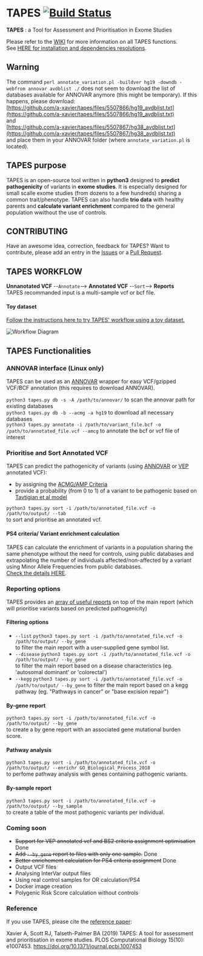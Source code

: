 
# TAPES [![Build Status](https://www.travis-ci.com/a-xavier/tapes.svg?branch=master)](https://www.travis-ci.com/a-xavier/tapes)
 
**TAPES** : a Tool for Assessment and Prioritisation in Exome Studies  

Please refer to the [WIKI](https://github.com/a-xavier/tapes/wiki) for more information on all TAPES functions.  
See [HERE for installation and dependencies resolutions](https://github.com/a-xavier/tapes/wiki/Installation-and-Dependencies).

## Warning  
The command ```perl annotate_variation.pl -buildver hg19 -downdb -webfrom annovar avdblist ./``` does not seem to download the list of databases available for ANNOVAR anymore (this might be temporary).
If this happens, please download:  
[https://github.com/a-xavier/tapes/files/5507866/hg19_avdblist.txt](https://github.com/a-xavier/tapes/files/5507866/hg19_avdblist.txt)  
and  
[https://github.com/a-xavier/tapes/files/5507867/hg38_avdblist.txt](https://github.com/a-xavier/tapes/files/5507867/hg38_avdblist.txt)  
and place them in your ANNOVAR folder (where ```annotate_variation.pl``` is located).


## TAPES purpose
TAPES is an open-source tool written in __python3__ designed to __predict pathogenicity__ of variants in __exome studies__.
It is especially designed for small scalle exome studies (from dozens to a few hundreds) sharing a common trait/phenotype.
TAPES can also handle __trio data__ with healthy parents and __calculate variant enrichment__ compared to the general population wwithout the use of controls. 

## CONTRIBUTING
Have an awesome idea, correction, feedback for TAPES? Want to contribute, please add an entry in the [Issues](https://github.com/a-xavier/tapes/issues) or a [Pull Request](https://github.com/a-xavier/tapes/pulls).

## TAPES WORKFLOW 

__Unnanotated VCF__ --```Annotate```--> __Annotated VCF__ --```Sort```--> __Reports__  
TAPES recommanded input is a multi-sample vcf or bcf file.

#### Toy dataset

[Follow the instructions here to try TAPES' workflow using a toy dataset.](https://github.com/a-xavier/tapes/wiki/Workflow)

![Workflow Diagram](https://raw.githubusercontent.com/a-xavier/tapes/testing/acmg_db/workflow.png)
## TAPES Functionalities
### ANNOVAR interface (Linux only)
TAPES can be used as an [ANNOVAR](annovar.openbioinformatics.org) wrapper for easy VCF/gzipped VCF/BCF annotation (this requires to download ANNOVAR). 

```python3 tapes.py db -s -A /path/to/annovar/```  to scan the annovar path for existing databases  
```python3 tapes.py db -b --acmg -a hg19```    to download all necessary databases  
```python3 tapes.py annotate -i /path/to/variant_file.bcf -o /path/to/annotated_file.vcf --amcg```  to annotate the bcf or vcf file of interest  

### Prioritise and Sort Annotated VCF
TAPES can predict the pathogenicity of variants (using [ANNOVAR](https://github.com/a-xavier/tapes/wiki/Necessary-Annotations#annovar-necessary-annotations) or [VEP](https://github.com/a-xavier/tapes/wiki/Necessary-Annotations#vep-necessary-annotations) annotated VCF):
  - by assigning the [ACMG/AMP Criteria](https://www.ncbi.nlm.nih.gov/pmc/articles/PMC4544753/)
  - provide a probability (from 0 to 1) of a variant to be pathogenic based on [Tavtigian et al model](https://www.ncbi.nlm.nih.gov/pmc/articles/PMC6336098/)  
  
  ```python3 tapes.py sort -i /path/to/annotated_file.vcf -o /path/to/output/ --tab```  
  to sort and prioritise an annotated vcf.
  
  #### PS4 criteria/ Variant enrichment calculation
  TAPES can calculate the enrichment of variants in a population sharing the same phenotype without the need for controls, using public databases and extrapolating the number of individuals affected/non-affected by a variant using Minor Allele Frequencies from public databases.  
  [Check the details HERE](https://github.com/a-xavier/tapes/wiki/PS4-calculation).
  ### Reporting options
  TAPES provides an [array of useful reports]() on top of the main report (which will prioritise variants based on predicted pathogenicity)
  #### Filtering options   
  - ```--list```  ```python3 tapes.py sort -i /path/to/annotated_file.vcf -o /path/to/output/ --by_gene```  
    to filter the main report with a user-supplied gene symbol list.
  - ```--disease```  ```python3 tapes.py sort -i /path/to/annotated_file.vcf -o /path/to/output/ --by_gene```  
    to filter the main report based on a disease characteristics (eg. 'autosomal dominant' or 'colorectal')
  - ```--kegg```  ```python3 tapes.py sort -i /path/to/annotated_file.vcf -o /path/to/output/ --by_gene```
     to filter the main report based on a kegg pathway (eg. "Pathways in cancer" or "base excision repair")
  
  #### By-gene report
  ```python3 tapes.py sort -i /path/to/annotated_file.vcf -o /path/to/output/ --by_gene```    
  to create a by gene report with an associated gene mutational burden score.
  
  #### Pathway analysis
  ```python3 tapes.py sort -i /path/to/annotated_file.vcf -o /path/to/output/ --enrichr GO_Biological_Process_2018```   
  to perfome pathway analysis with genes containing pathogenic variants.
  
  #### By-sample report
  ```python3 tapes.py sort -i /path/to/annotated_file.vcf -o /path/to/output/ --by_sample```     
  to create a table of the most pathogenic variants per individual.
  
  ### Coming soon
  - ~~Support for VEP annotated vcf and BS2 criteria assignment optimisation~~ Done
- ~~Add ```--by_gene``` report to files with only one sample.~~ Done
- ~~Better enrichement calculation for PS4 criteria assignment~~ Done  
- Output VCF files
- Analysing InterVar output files
- Using real control samples for OR calculation/PS4
- Docker image creation
- Polygenic Risk Score calculation without controls
   
### Reference
   
If you use TAPES, please cite the [reference paper](https://journals.plos.org/ploscompbiol/article?id=10.1371/journal.pcbi.1007453):  
   
Xavier A, Scott RJ, Talseth-Palmer BA (2019) TAPES: A tool for assessment and prioritisation in exome studies. PLOS Computational Biology 15(10): e1007453. https://doi.org/10.1371/journal.pcbi.1007453
  
  
